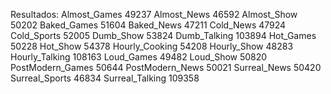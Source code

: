Resultados:
Almost_Games 49237
Almost_News 46592
Almost_Show 50202
Baked_Games 51604
Baked_News 47211
Cold_News 47924
Cold_Sports 52005
Dumb_Show 53824
Dumb_Talking 103894
Hot_Games 50228
Hot_Show 54378
Hourly_Cooking 54208
Hourly_Show 48283
Hourly_Talking 108163
Loud_Games 49482
Loud_Show 50820
PostModern_Games 50644
PostModern_News 50021
Surreal_News 50420
Surreal_Sports 46834
Surreal_Talking 109358
